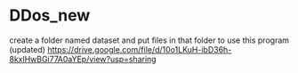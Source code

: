 # DDos_new
create a folder named dataset and put files in that folder to use this program (updated)
https://drive.google.com/file/d/10o1LKuH-ibD36h-8kxlHwBGi77A0aYEp/view?usp=sharing


